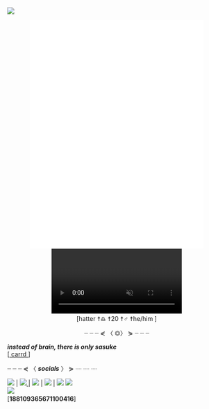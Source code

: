 <img align="center" src="https://i.imgur.com/Vrj7p8y.png">

<p align="center">
    <img align="center" src="/github-metrics.svg" alt="Metrics" width="400"><br>
    <video muted="" loop="" autoplay="" controls=""><source src="https://files.catbox.moe/pzou5a.mp4" type="video/webm">Your browser does not support the video tag</video><br>
    <a align="center">[</a>hatter <a >☨</a>♎︎ <a >☨</a>20 <a >☨</a>♂ <a >☨</a>he/him <a>]</a>
    <p align="center">┈     ┈     ┈     ⋞ 〈 <a>⏣</a>〉 ⋟     ┈     ┈     ┈</p>
    <p><strong><em>instead of brain, there is only sasuke</em></strong><br>[<a align="center" href="https://hattvr.carrd.co/"> carrd </a>]</p>
    <p>┈     ┈     ┈     ⋞ 〈 <a ><strong><em>socials</em></strong></a>
    〉 ⋟     ┈     ┈     ┈</p>
    <a href="https://open.spotify.com/user/onp0rztbozts40r6zn052fqs9"> <img src="https://cdn.iconscout.com/icon/free/png-512/spotify-11-432546.png" width="15"></a>
    | <a href="https://twitter.com/hattvr"><img src="https://i.imgur.com/TkLujRc.png" width="15"> </a>
    | <a href="https://discord.com/invite/6cDYfvpUZB"><img src="https://i.imgur.com/9tWKQD4.png" width="15"></a>
    | <a href="https://www.instagram.com/hattvr/"><img src="https://i.imgur.com/xmmOcyn.png" width="15"></a>
    | <a href="https://www.behance.net/hattvr"><img src="https://cdn.iconscout.com/icon/free/png-256/behance-2506762-2100662.png" width="15"></a>
    <img src="https://i.imgur.com/YhAXs3d.png" width=""><br>
    <img src="https://discord.c99.nl/widget/theme-2/188109365671100416.png" width=""><br>
    <a>[</a><strong>188109365671100416</strong><a>]</a>
</p>